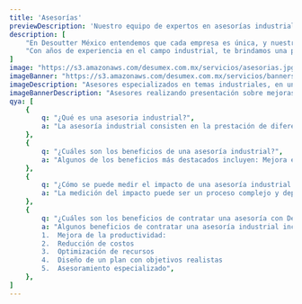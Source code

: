 ```yaml
---
title: 'Asesorías'
previewDescription: 'Nuestro equipo de expertos en asesorías industriales está a tu disposición para proporcionarte conocimientos estratégicos y soluciones personalizadas que optimizarán tus procesos y aumentarán la eficiencia operativa.'
description: [
    "En Desoutter México entendemos que cada empresa es única, y nuestras asesorías están diseñadas para adaptarse a tus necesidades específicas.",
    "Con años de experiencia en el campo industrial, te brindamos una perspectiva informada y estratégica que te ayudará a superar los desafíos y alcanzar tus metas empresariales.",
]
image: "https://s3.amazonaws.com/desumex.com.mx/servicios/asesorias.jpg"
imageBanner: "https://s3.amazonaws.com/desumex.com.mx/servicios/banners/banner-asesorias.png"
imageDescription: "Asesores especializados en temas industriales, en una empresa con trabajadores recibiendo asesoria "
imageBannerDescription: "Asesores realizando presentación sobre mejoras industriales frente a grupo de trabajadores"
qya: [
    {
        q: "¿Qué es una asesoria industrial?",
        a: "La asesoría industrial consisten en la prestación de diferentes servicios especializados que ayudan a aumentar la rentabilidad y eficiencia industrial, aportando soluciones técnicas que mejoren la eficiencia en la producción y gestión de su emprea.",
    },
    {
        q: "¿Cuáles son los beneficios de una asesoría industrial?",
        a: "Algunos de los beneficios más destacados incluyen: Mejora en la eficiencia y rentabilidad, Gestión de recursos y toma de decisiones, Innovación y adaptación, Cumplimiento normativo, Desarrollo de proyectos, Aumento de la productividad y calidad",
    },
    {
        q: "¿Cómo se puede medir el impacto de una asesoría industrial en una empresa? ",
        a: "La medición del impacto puede ser un proceso complejo y depende de varios factores. Sin embargo, algunos indicadores que pueden utilizarse para medir el impacto incluyen el aumento de la rentabilidad, la reducción de costos, la mejora en la calidad del producto, el cumplimiento normativo y la innovación y adaptación",
    },
    {
        q: "¿Cuáles son los beneficios de contratar una asesoría con Desoutter México?",
        a: "Algunos beneficios de contratar una asesoría industrial incluyen:
        1.	Mejora de la productividad: 
        2.	Reducción de costos
        3.	Optimización de recursos
        4.	Diseño de un plan con objetivos realistas
        5.	Asesoramiento especializado",
    },
]
---
```

